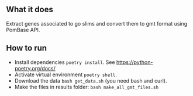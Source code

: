 ## What it does

Extract genes associated to go slims and convert them to gmt format using PomBase API.

## How to run

* Install dependencies `poetry install`. See https://python-poetry.org/docs/
* Activate virtual environment `poetry shell`.
* Download the data `bash get_data.sh` (you need bash and curl).
* Make the files in results folder: `bash make_all_gmt_files.sh`



